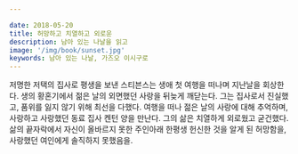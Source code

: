 ```yaml
---

date: 2018-05-20
title: 허망하고 치열하고 외로운
description: 남아 있는 나날을 읽고
image: '/img/book/sunset.jpg'
keywords: 남아 있는 나날, 가즈오 이시구로
---
```


저명한 저택의 집사로 평생을 보낸 스티븐스는 생애 첫 여행을 떠나며 지난날을 회상한다. 생의 황혼기에서 젊은 날의 외면했던 사랑을 뒤늦게 깨닫는다. 그는 집사로서 진실했고, 품위를 잃지 않기 위해 최선을 다했다. 여행을 떠나 젊은 날의 사랑에 대해 추억하며, 사랑하고 사랑했던 동료 집사 켄턴 양을 만난다. 그의 삶은 치열하게 외로웠고 굳건했다. 삶의 끝자락에서 자신이 올바르지 못한 주인아래 한평생 헌신한 것을 알게 된 허망함을, 사랑했던 여인에게 솔직하지 못했음을.